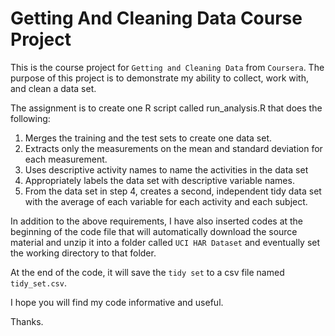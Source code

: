 # Getting And Cleaning Data Course Project

This is the course project for `Getting and Cleaning Data` from `Coursera`. The purpose of this project is to demonstrate my ability to collect, work with, and clean a data set.

The assignment is to create one R script called run_analysis.R that does the following:

1. Merges the training and the test sets to create one data set.
2. Extracts only the measurements on the mean and standard deviation for each measurement.
3. Uses descriptive activity names to name the activities in the data set
4. Appropriately labels the data set with descriptive variable names.
5. From the data set in step 4, creates a second, independent tidy data set with the average of each variable for each activity and each subject.

In addition to the above requirements, I have also inserted codes at the beginning of the code file that will automatically download the source material and unzip it into a folder called `UCI HAR Dataset` and eventually set the working directory to that folder.

At the end of the code, it will save the `tidy set` to a csv file named `tidy_set.csv`.

I hope you will find my code informative and useful. 

Thanks.

